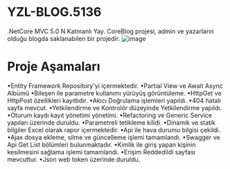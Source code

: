 # YZL-BLOG.5136
.NetCore MVC 5.0 N Katmanlı Yay. CoreBlog projesi, admin ve yazarların olduğu blogda saklanabilen bir projedir.
![image]([https://github.com/birkantekin/YZL-BLOG.5136/assets/135671209/7393bc13-6137-43af-821c-64191af74c0d](https://user-images.githubusercontent.com/73097560/115834477-dbab4500-a447-11eb-908a-139a6edaec5c.gif))
# Proje Aşamaları
•Entity Framework Repository'yi içermektedir.
•Partial View ve Await Async Albümü
•Bileşen ile parametre kullanımı yürüyüş görüntüleme.
•HttpGet ve HttpPost özellikleri kayıtlıdır.
•Akıcı Doğrulama işlemleri yapıldı.
•404 hatalı sayfa mevcut.
•Yetkilendirme ve Kontrolör düzeyinde Yetkilendirme yapıldı.
•Oturum kaydı kayıt yönetimi yönetimi.
•Refactoring ve Generic Service yapıları üzerinde duruldu.
•Parametreli tetikleme kilidi.
•Dinamik ve statik bilgiler Excel olarak rapor içermektedir.
•Api ile hava durumu bilgisi çekildi.
•Ajax dosya ekleme, silme ve güncelleme işlemi tamamlandı.
•Swagger ve Api Get List bölümleri bulunmaktadır.
•Kimlik ile giriş yapan kişinin kesilmesini sağlama işlemi tamamlandı.
•Erişim Reddedildi sayfası mevcuttur.
•Json web token üzerinde duruldu.
